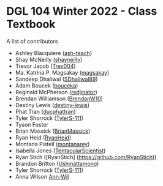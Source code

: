 # DGL 104 Winter 2022 - Class Textbook
A list of contributors

* Ashley Blacquiere ([ash-teach](https://github.com/ash-teach))
* Shay McNeilly ([shayneilly](https://github.com/shayneilly))
* Trevor Jacob ([Trev004](https://github.com/Trev004))
* Ma. Katrina P. Magsakay ([magsakay](https://github.com/magsakay))
* Sandeep Dhaliwal ([SDhaliwal89](https://github.com/SDhaliwal89))
* Adam Boucek ([bouceka](https://github.com/bouceka))
* Reginald McPherson ([redjinator](https://github.com/redjinator))
* Brendan Williamson ([BrendanW10](https://github.com/brendanw10))
* Destiny Lewis ([destiny-lewis](https://github.com/destiny-lewis))
* Phat Tran ([ducphattran](https://github.com/ducphattran))
* Tyler Shorrock ([TylerS-111](https://github.com/Tyler-S111))
* Tyson Foster
* Brian Massick ([BrianMassick](https://github.com/BrianMassick))
* Ryan Heid ([RyanHeid](https://github.com/RyanHeid))
* Montana Pistell ([montanarey](https://github.com/montanarey))
* Isabella Jones ([TentacularScientist](https://github.com/TentacularScientist))
* Ryan Stich ([RyanStich] (https://github.com/RyanStich))
* Brandon Britton ([Ushinattamono](https://github.com/Ushinattamono))
* Tyler Shorrock ([TylerS-111](https://github.com/Tyler-S111))
* Anna Wilson [Ann-Wil](https://github.com/Ann-Wil)

